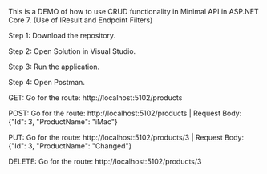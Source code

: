 This is a DEMO of how to use CRUD functionality in Minimal API in ASP.NET Core 7. (Use of IResult and Endpoint Filters)

Step 1: Download the repository.

Step 2: Open Solution in Visual Studio.

Step 3: Run the application.

Step 4: Open Postman.

GET: Go for the route: http://localhost:5102/products

POST: Go for the route: http://localhost:5102/products | Request Body: {"Id": 3, "ProductName": "iMac"}

PUT: Go for the route: http://localhost:5102/products/3 | Request Body: {"Id": 3, "ProductName": "Changed"}

DELETE: Go for the route: http://localhost:5102/products/3 
